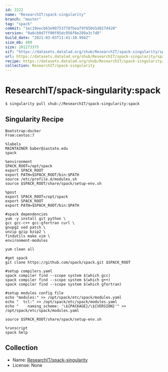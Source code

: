 ```yaml
---
id: 2222
name: "ResearchIT/spack-singularity"
branch: "master"
tag: "spack"
commit: "1ec19eecb63e90753778fbeaf9f850d1d827d420"
version: "0a6cb0d7ff00f05dc956f6e289a3c7d8"
build_date: "2021-03-03T11:41:10.994Z"
size_mb: 489
size: 201273375
sif: "https://datasets.datalad.org/shub/ResearchIT/spack-singularity/spack/2021-03-03-1ec19eec-0a6cb0d7/0a6cb0d7ff00f05dc956f6e289a3c7d8.simg"
url: https://datasets.datalad.org/shub/ResearchIT/spack-singularity/spack/2021-03-03-1ec19eec-0a6cb0d7/
recipe: https://datasets.datalad.org/shub/ResearchIT/spack-singularity/spack/2021-03-03-1ec19eec-0a6cb0d7/Singularity
collection: ResearchIT/spack-singularity
---
```


# ResearchIT/spack-singularity:spack

```bash
$ singularity pull shub://ResearchIT/spack-singularity:spack
```

## Singularity Recipe

```singularity
Bootstrap:docker
From:centos:7

%labels
MAINTAINER baber@iastate.edu
spack

%environment
SPACK_ROOT=/opt/spack
export SPACK_ROOT
export PATH=$SPACK_ROOT/bin:$PATH
source /etc/profile.d/modules.sh
source $SPACK_ROOT/share/spack/setup-env.sh

%post
export SPACK_ROOT=/opt/spack
export SPACK_ROOT
export PATH=$SPACK_ROOT/bin:$PATH

#spack dependencies
yum -y install git python \
gcc gcc-c++ gcc-gfortran curl \
gnupg2 sed patch \
unzip gzip bzip2 \
findutils make vim \
environment-modules

yum clean all

#get spack
git clone https://github.com/spack/spack.git $SPACK_ROOT

#setup compilers.yaml
spack compiler find --scope system $(which gcc)
spack compiler find --scope system $(which g++)
spack compiler find --scope system $(which gfortran)

#setup modules config file
echo "modules:" >> /opt/spack/etc/spack/modules.yaml
echo "  tcl:" >> /opt/spack/etc/spack/modules.yaml
echo "    naming_scheme: '\${PACKAGE}/\${VERSION}'" >> /opt/spack/etc/spack/modules.yaml

source $SPACK_ROOT/share/spack/setup-env.sh

%runscript
spack help
```

## Collection

 - Name: [ResearchIT/spack-singularity](https://github.com/ResearchIT/spack-singularity)
 - License: None

